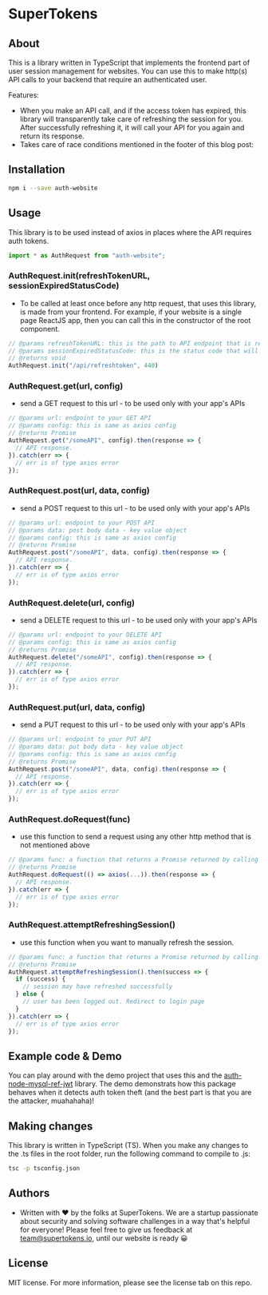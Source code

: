 # SuperTokens

## About
This is a library written in TypeScript that implements the frontend part of user session management for websites. You can use this to make http(s) API calls to your backend that require an authenticated user.

Features:
- When you make an API call, and if the access token has expired, this library will transparently take care of refreshing the session for you. After successfully refreshing it, it will call your API for you again and return its response.
- Takes care of race conditions mentioned in the footer of this blog post: <TODO blog post link>

## Installation
```bash
npm i --save auth-website
```

## Usage
This library is to be used instead of axios in places where the API requires auth tokens.
```js
import * as AuthRequest from "auth-website";
```
### AuthRequest.init(refreshTokenURL, sessionExpiredStatusCode)
- To be called at least once before any http request, that uses this library, is made from your frontend. For example, if your website is a single page ReactJS app, then you can call this in the constructor of the root component.
```js
// @params refreshTokenURL: this is the path to API endpoint that is responsible for refreshing the session when the access token expires.
// @params sessionExpiredStatusCode: this is the status code that will be sent by any API that detects session expiry.
// @returns void
AuthRequest.init("/api/refreshtoken", 440)
```
### AuthRequest.get(url, config)
- send a GET request to this url - to be used only with your app's APIs
```js
// @params url: endpoint to your GET API
// @params config: this is same as axios config
// @returns Promise
AuthRequest.get("/someAPI", config).then(response => {
  // API response.
}).catch(err => {
  // err is of type axios error
});
```
### AuthRequest.post(url, data, config)
- send a POST request to this url - to be used only with your app's APIs
```js
// @params url: endpoint to your POST API
// @params data: post body data - key value object
// @params config: this is same as axios config
// @returns Promise
AuthRequest.post("/someAPI", data, config).then(response => {
  // API response.
}).catch(err => {
  // err is of type axios error
});
```
### AuthRequest.delete(url, config)
- send a DELETE request to this url - to be used only with your app's APIs
```js
// @params url: endpoint to your DELETE API
// @params config: this is same as axios config
// @returns Promise
AuthRequest.delete("/someAPI", config).then(response => {
  // API response.
}).catch(err => {
  // err is of type axios error
});
```
### AuthRequest.put(url, data, config)
- send a PUT request to this url - to be used only with your app's APIs
```js
// @params url: endpoint to your PUT API
// @params data: put body data - key value object
// @params config: this is same as axios config
// @returns Promise
AuthRequest.post("/someAPI", data, config).then(response => {
  // API response.
}).catch(err => {
  // err is of type axios error
});
```
### AuthRequest.doRequest(func)
- use this function to send a request using any other http method that is not mentioned above
```js
// @params func: a function that returns a Promise returned by calling the axios function
// @returns Promise
AuthRequest.doRequest(() => axios(...)).then(response => {
  // API response.
}).catch(err => {
  // err is of type axios error
});
```
### AuthRequest.attemptRefreshingSession()
- use this function when you want to manually refresh the session.
```js
// @params func: a function that returns a Promise returned by calling the axios function
// @returns Promise
AuthRequest.attemptRefreshingSession().then(success => {
  if (success) {
    // session may have refreshed successfully 
  } else {
    // user has been logged out. Redirect to login page
  }
}).catch(err => {
  // err is of type axios error
});
```

## Example code & Demo
You can play around with the demo project that uses this and the [auth-node-mysql-ref-jwt](https://github.com/supertokens/auth-node-mysql-ref-jwt) library. The demo demonstrats how this package behaves when it detects auth token theft (and the best part is that you are the attacker, muahahaha)!

## Making changes
This library is written in TypeScript (TS). When you make any changes to the .ts files in the root folder, run the following command to compile to .js:
```bash
tsc -p tsconfig.json
```

## Authors
- Written with :heart: by the folks at SuperTokens. We are a startup passionate about security and solving software challenges in a way that's helpful for everyone! Please feel free to give us feedback at team@supertokens.io, until our website is ready :grinning:

## License
MIT license. For more information, please see the license tab on this repo.
